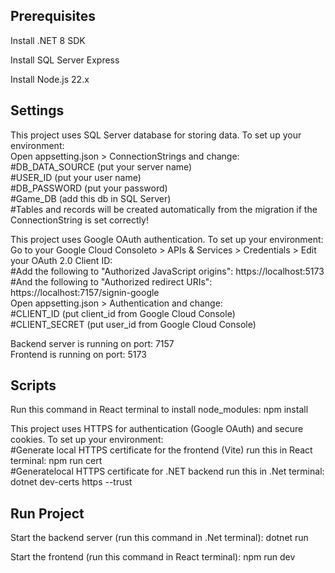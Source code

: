 ## Prerequisites ## 

Install .NET 8 SDK  

Install SQL Server Express  

Install Node.js 22.x  



## Settings ## 

This project uses SQL Server database for storing data. To set up your environment:  
Open appsetting.json > ConnectionStrings and change:  
 #DB_DATA_SOURCE (put your server name)  
 #USER_ID (put your user name)  
 #DB_PASSWORD (put your password)  
 #Game_DB (add this db in SQL Server)  
 #Tables and records will be created automatically from the migration if the ConnectionString is set correctly!  


This project uses Google OAuth authentication. To set up your environment:  
Go to your Google Cloud Consoleto > APIs & Services > Credentials > Edit your OAuth 2.0 Client ID:  
 #Add the following to "Authorized JavaScript origins": https://localhost:5173  
 #And the following to "Authorized redirect URIs": https://localhost:7157/signin-google  
Open appsetting.json > Authentication and change:  
 #CLIENT_ID (put client_id from Google Cloud Console)  
 #CLIENT_SECRET (put user_id from Google Cloud Console)  


Backend server is running on port: 7157  
Frontend is running on port: 5173  



## Scripts ##  

Run this command in React terminal to install node_modules: npm install  

This project uses HTTPS for authentication (Google OAuth) and secure cookies. To set up your environment:  
 #Generate local HTTPS certificate for the frontend (Vite) run this in React terminal: npm run cert  
 #Generatelocal HTTPS certificate for .NET backend run this in .Net terminal: dotnet dev-certs https --trust  



## Run Project ##  

Start the backend server (run this command in .Net terminal): dotnet run  

Start the frontend (run this command in React terminal): npm run dev  





